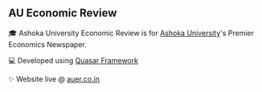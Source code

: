 ## AU Economic Review

🎓 Ashoka University Economic Review is for [Ashoka University](https://ashoka.edu.in)'s Premier Economics Newspaper.

💻 Developed using [Quasar Framework](https://quasar.dev/)

✨ Website live @ [auer.co.in](https://auer.co.in)
